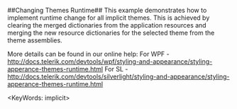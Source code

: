 ##Changing Themes Runtime##
This example demonstrates how to implement runtime change for all implicit themes. This is achieved by clearing the merged dictionaries from the application resources and merging the new resource dictionaries for the selected theme from the theme assemblies.

More details can be found in our online help:
For WPF - http://docs.telerik.com/devtools/wpf/styling-and-appearance/styling-apperance-themes-runtime.html
For SL - http://docs.telerik.com/devtools/silverlight/styling-and-appearance/styling-apperance-themes-runtime.html

<KeyWords: implicit>